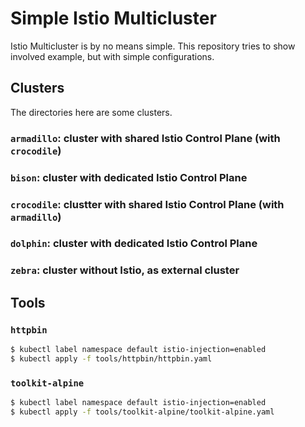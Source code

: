 # Simple Istio Multicluster

Istio Multicluster is by no means simple. This repository tries to show involved example, but with simple configurations.

## Clusters

The directories here are some clusters.


### `armadillo`: cluster with shared Istio Control Plane (with `crocodile`)


### `bison`: cluster with dedicated Istio Control Plane


### `crocodile`: clustter with shared Istio Control Plane (with `armadillo`)


### `dolphin`: cluster with dedicated Istio Control Plane


### `zebra`: cluster without Istio, as external cluster


## Tools

### `httpbin` 

```bash
$ kubectl label namespace default istio-injection=enabled
$ kubectl apply -f tools/httpbin/httpbin.yaml
```

### `toolkit-alpine`

```bash
$ kubectl label namespace default istio-injection=enabled
$ kubectl apply -f tools/toolkit-alpine/toolkit-alpine.yaml
```